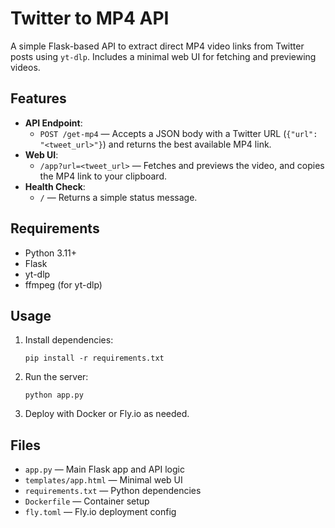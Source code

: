 # Twitter to MP4 API

A simple Flask-based API to extract direct MP4 video links from Twitter posts using `yt-dlp`. Includes a minimal web UI for fetching and previewing videos.

## Features

- **API Endpoint**:  
  - `POST /get-mp4` — Accepts a JSON body with a Twitter URL (`{"url": "<tweet_url>"}`) and returns the best available MP4 link.
- **Web UI**:  
  - `/app?url=<tweet_url>` — Fetches and previews the video, and copies the MP4 link to your clipboard.
- **Health Check**:  
  - `/` — Returns a simple status message.

## Requirements

- Python 3.11+
- Flask
- yt-dlp
- ffmpeg (for yt-dlp)

## Usage

1. Install dependencies:
   ```
   pip install -r requirements.txt
   ```
2. Run the server:
   ```
   python app.py
   ```
3. Deploy with Docker or Fly.io as needed.

## Files

- `app.py` — Main Flask app and API logic
- `templates/app.html` — Minimal web UI
- `requirements.txt` — Python dependencies
- `Dockerfile` — Container setup
- `fly.toml` — Fly.io deployment config